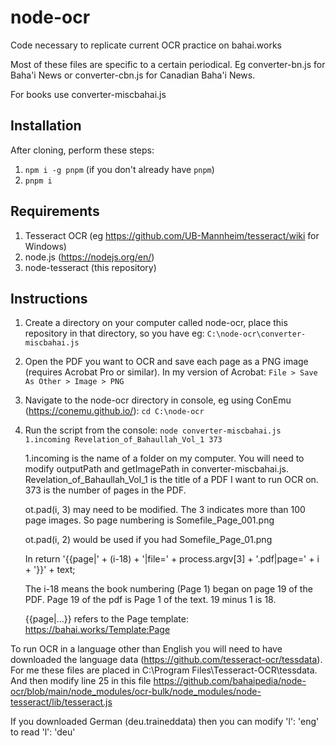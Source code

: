# node-ocr

Code necessary to replicate current OCR practice on bahai.works

Most of these files are specific to a certain periodical. Eg converter-bn.js
for Baha'i News or converter-cbn.js for Canadian Baha'i News.

For books use converter-miscbahai.js

## Installation

After cloning, perform these steps:

1. `npm i -g pnpm` (if you don't already have `pnpm`)
1. `pnpm i`

## Requirements

1. Tesseract OCR (eg https://github.com/UB-Mannheim/tesseract/wiki for Windows)
2. node.js (https://nodejs.org/en/)
3. node-tesseract (this repository)

## Instructions

1. Create a directory on your computer called node-ocr, place this repository in that directory, so you have eg: `C:\node-ocr\converter-miscbahai.js`
2. Open the PDF you want to OCR and save each page as a PNG image (requires Acrobat Pro or similar). In my version of Acrobat: `File > Save As Other > Image > PNG`
3. Navigate to the node-ocr directory in console, eg using ConEmu (https://conemu.github.io/): `cd C:\node-ocr`
4. Run the script from the console: `node converter-miscbahai.js 1.incoming Revelation_of_Bahaullah_Vol_1 373`

    1.incoming is the name of a folder on my computer. You will need to modify outputPath and getImagePath in converter-miscbahai.js.
    Revelation_of_Bahaullah_Vol_1 is the title of a PDF I want to run OCR on. 373 is the number of pages in the PDF.

    ot.pad(i, 3) may need to be modified. The 3 indicates more than 100 page images. So page numbering is Somefile_Page_001.png

    ot.pad(i, 2) would be used if you had Somefile_Page_01.png

    In return '{{page|' + (i-18) + '|file=' + process.argv[3] + '.pdf|page=' + i + '}}' + text;

    The i-18 means the book numbering (Page 1) began on page 19 of the PDF. Page 19 of the pdf is Page 1 of the text. 19 minus 1 is 18.

    {{page|...}} refers to the Page template: https://bahai.works/Template:Page


To run OCR in a language other than English you will need to have downloaded the language data (https://github.com/tesseract-ocr/tessdata). For me
these files are placed in C:\Program Files\Tesseract-OCR\tessdata. And then modify line 25 in this file
https://github.com/bahaipedia/node-ocr/blob/main/node_modules/ocr-bulk/node_modules/node-tesseract/lib/tesseract.js

If you downloaded German (deu.traineddata) then you can modify  'l': 'eng' to read  'l': 'deu'
